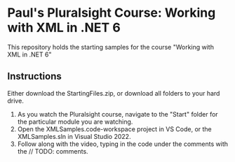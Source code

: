 # Paul's Pluralsight Course: Working with XML in .NET 6
This repository holds the starting samples for the course "Working with XML in .NET 6"

## Instructions
Either download the StartingFiles.zip, or download all folders to your hard drive.

1. As you watch the Pluralsight course, navigate to the "Start" folder for the particular module you are watching.
2. Open the XMLSamples.code-workspace project in VS Code, or the XMLSamples.sln in Visual Studio 2022.
3. Follow along with the video, typing in the code under the comments with the // TODO: comments.
